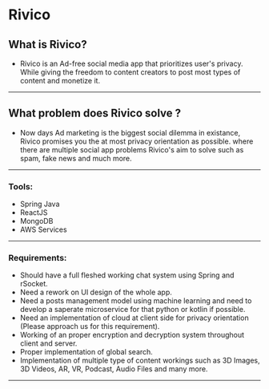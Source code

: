 #                                                      Rivico


## What is Rivico?
- Rivico is an Ad-free social media app that prioritizes user's privacy. While giving the freedom to content creators to post most types of content and monetize it. 
---

## What problem does Rivico solve ?
- Now days Ad marketing is the biggest social dilemma in existance, Rivico promises you the at most privacy orientation as possible. where there are multiple social app problems Rivico's aim to solve such as spam, fake news and much more. 
---

### Tools:
- Spring Java
- ReactJS
- MongoDB
- AWS Services

---

### Requirements:
- Should have a full fleshed working chat system using Spring and rSocket.
- Need a rework on UI design of the whole app. 
- Need a posts management model using machine learning and need to develop a saperate microservice for that python or kotlin if possible.
- Need an implementation of cloud at client side for privacy orientation (Please approach us for this requirement).
- Working of an proper encryption and decryption system throughout client and server.
- Proper implementation of global search.
- Implementation of multiple type of content workings such as 3D Images, 3D Videos, AR, VR, Podcast, Audio Files and many more.

---
